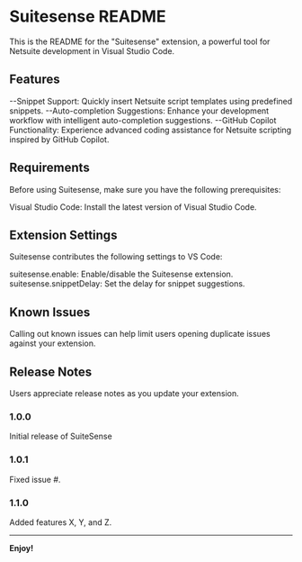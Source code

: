 # Suitesense README

This is the README for the "Suitesense" extension, a powerful tool for Netsuite development in Visual Studio Code.

## Features

--Snippet Support: Quickly insert Netsuite script templates using predefined snippets.
--Auto-completion Suggestions: Enhance your development workflow with intelligent auto-completion suggestions.
--GitHub Copilot Functionality: Experience advanced coding assistance for Netsuite scripting inspired by GitHub Copilot.

## Requirements

Before using Suitesense, make sure you have the following prerequisites:

Visual Studio Code: Install the latest version of Visual Studio Code.


## Extension Settings

Suitesense contributes the following settings to VS Code:

suitesense.enable: Enable/disable the Suitesense extension.
suitesense.snippetDelay: Set the delay for snippet suggestions.

## Known Issues

Calling out known issues can help limit users opening duplicate issues against your extension.

## Release Notes

Users appreciate release notes as you update your extension.

### 1.0.0

Initial release of SuiteSense

### 1.0.1

Fixed issue #.

### 1.1.0

Added features X, Y, and Z.

---



**Enjoy!**
